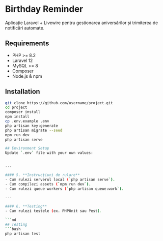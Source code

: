 # Birthday Reminder
Aplicație Laravel + Livewire pentru gestionarea aniversărilor și trimiterea de notificări automate.

## Requirements
- PHP >= 8.2
- Laravel 12
- MySQL >= 8
- Composer
- Node.js & npm

## Installation
```bash
git clone https://github.com/username/project.git
cd project
composer install
npm install
cp .env.example .env
php artisan key:generate
php artisan migrate --seed
npm run dev
php artisan serve

## Environment Setup
Update `.env` file with your own values:


---

#### 5. **Instrucțiuni de rulare**
- Cum rulezi serverul local (`php artisan serve`).
- Cum compilezi assets (`npm run dev`).
- Cum rulezi queue workers (`php artisan queue:work`).

---

#### 6. **Testing**
- Cum rulezi testele (ex. PHPUnit sau Pest).

```md
## Testing
```bash
php artisan test
```
